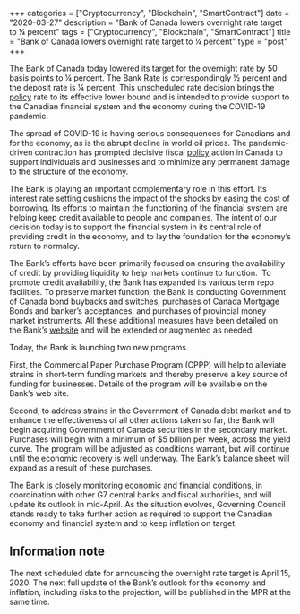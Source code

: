 +++
categories = ["Cryptocurrency", "Blockchain", "SmartContract"]
date = "2020-03-27"
description = "Bank of Canada lowers overnight rate target to ¼ percent"
tags = ["Cryptocurrency", "Blockchain", "SmartContract"]
title = "Bank of Canada lowers overnight rate target to ¼ percent"
type = "post"
+++

The Bank of Canada today lowered its target for the overnight rate by 50
basis points to ¼ percent. The Bank Rate is correspondingly ½ percent
and the deposit rate is ¼ percent. This unscheduled rate decision brings
the [policy](https://www.fintechee.com/policy/) rate to its effective lower bound and is intended to provide
support to the Canadian financial system and the economy during the
COVID-19 pandemic.

The spread of COVID-19 is having serious consequences for Canadians and
for the economy, as is the abrupt decline in world oil prices. The
pandemic-driven contraction has prompted decisive fiscal [policy](https://www.fintechee.com/policy/) action
in Canada to support individuals and businesses and to minimize any
permanent damage to the structure of the economy.

The Bank is playing an important complementary role in this effort. Its
interest rate setting cushions the impact of the shocks by easing the
cost of borrowing. Its efforts to maintain the functioning of the
financial system are helping keep credit available to people and
companies. The intent of our decision today is to support the financial
system in its central role of providing credit in the economy, and to
lay the foundation for the economy’s return to normalcy.

The Bank’s efforts have been primarily focused on ensuring the
availability of credit by providing liquidity to help markets continue
to function.  To promote credit availability, the Bank has expanded its
various term repo facilities. To preserve market function, the Bank is
conducting Government of Canada bond buybacks and switches, purchases of
Canada Mortgage Bonds and banker’s acceptances, and purchases of
provincial money market instruments. All these additional measures have
been detailed on the Bank’s [website](https://www.playgroundfx.com/blog/website-for-forex-trading/) and will be extended or augmented as
needed.

Today, the Bank is launching two new programs.

First, the Commercial Paper Purchase Program (CPPP) will help to
alleviate strains in short-term funding markets and thereby preserve a
key source of funding for businesses. Details of the program will be
available on the Bank’s web site.

Second, to address strains in the Government of Canada debt market and
to enhance the effectiveness of all other actions taken so far, the Bank
will begin acquiring Government of Canada securities in the secondary
market. Purchases will begin with a minimum of $5 billion per week,
across the yield curve. The program will be adjusted as conditions
warrant, but will continue until the economic recovery is well underway.
The Bank’s balance sheet will expand as a result of these purchases.

The Bank is closely monitoring economic and financial conditions, in
coordination with other G7 central banks and fiscal authorities, and
will update its outlook in mid-April. As the situation evolves,
Governing Council stands ready to take further action as required to
support the Canadian economy and financial system and to keep inflation
on target.

## Information note

The next scheduled date for announcing the overnight rate target is
April 15, 2020. The next full update of the Bank’s outlook for the
economy and inflation, including risks to the projection, will be
published in the MPR at the same time.